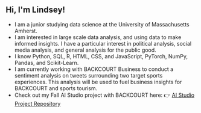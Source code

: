 ## Hi, I'm Lindsey! 

- I am a junior studying data science at the University of Massachusetts Amherst.
- I am interested in large scale data analysis, and using data to make informed insights. I have a particular interest in political analysis, social media analysis, and general analysis for the public good. 
- I know Python, SQL, R, HTML, CSS, and JavaScript, PyTorch, NumPy, Pandas, and Scikit-Learn. 
- I am currently working with BACKCOURT Business to conduct a sentiment analysis on tweets surrounding two target sports experiences. This analysis will be used to fuel business insights for BACKCOURT and sports tourism.
- Check out my Fall AI Studio project with BACKCOURT here:  👉 [AI Studio Project Repository](https://github.com/vpliego/BTTAI---BACKCOURT-Team-19-)

